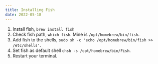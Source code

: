 ```yaml
---
title: Installing Fish
date: 2022-05-18
---
```


1. Install fish, `brew install fish`
2. Check fish path, `which fish`. Mine is `/opt/homebrew/bin/fish`.
3. Add fish to the shells, `sudo sh -c 'echo /opt/homebrew/bin/fish >> /etc/shells'`.
4. Set fish as default shell `chsh -s /opt/homebrew/bin/Fish`.
5. Restart your terminal.
